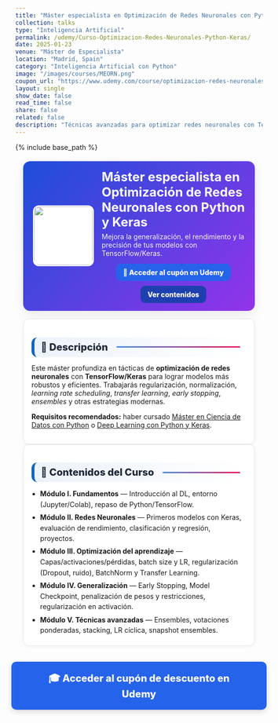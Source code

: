 ```yaml
---
title: "Máster especialista en Optimización de Redes Neuronales con Python y Keras"
collection: talks
type: "Inteligencia Artificial"
permalink: /udemy/Curso-Optimizacion-Redes-Neuronales-Python-Keras/
date: 2025-01-23
venue: "Máster de Especialista"
location: "Madrid, Spain"
category: "Inteligencia Artificial con Python"
image: "/images/courses/MEORN.png"
coupon_url: "https://www.udemy.com/course/optimizacion-redes-neuronales-python-keras/?couponCode=OCT_2025"
layout: single
show_date: false
read_time: false
share: false
related: false
description: "Técnicas avanzadas para optimizar redes neuronales con TensorFlow y Keras: mejor generalización, rendimiento y precisión."
---
```


{% include base_path %}

<!-- ✅ SEO básico -->
<link rel="canonical" href="{{ site.url }}{{ page.permalink }}">
<meta name="robots" content="index,follow">
<meta name="description" content="Máster de optimización de redes neuronales con Python y Keras. Mejora la generalización y el rendimiento con técnicas modernas de Deep Learning.">

<!-- ✅ Open Graph / Twitter -->
<meta property="og:title" content="Máster: Optimización de Redes Neuronales con Python y Keras">
<meta property="og:description" content="Aprende a mejorar la generalización, el rendimiento y la precisión de modelos de Deep Learning con TensorFlow/Keras.">
<meta property="og:type" content="website">
<meta property="og:url" content="{{ site.url }}{{ page.permalink }}">
<meta property="og:image" content="{{ site.url }}{{ page.image }}">
<meta property="og:image:width" content="1200"><meta property="og:image:height" content="630">

<meta name="twitter:card" content="summary_large_image">
<meta name="twitter:title" content="Máster: Optimización de Redes Neuronales con Python y Keras">
<meta name="twitter:description" content="Regularización, LR scheduling, transfer learning, ensembles y más con Keras.">
<meta name="twitter:image" content="{{ site.url }}{{ page.image }}">

<!-- ✅ JSON-LD (Course + Offer) -->
<script type="application/ld+json">
{
  "@context":"https://schema.org",
  "@type":"Course",
  "name":"Máster especialista en Optimización de Redes Neuronales con Python y Keras",
  "description":"Curso avanzado para optimizar y mejorar redes neuronales con TensorFlow/Keras: generalización, rendimiento y precisión.",
  "provider":{"@type":"Organization","name":"Udemy","sameAs":"https://www.udemy.com"},
  "educationalCredentialAwarded":"Certificado de finalización",
  "inLanguage":"es",
  "url":"{{ page.coupon_url }}",
  "image":"{{ site.url }}{{ page.image }}",
  "isAccessibleForFree":false,
  "hasCourseInstance":{
    "@type":"CourseInstance",
    "name":"Máster especialista en Optimización de Redes Neuronales con Python y Keras",
    "courseMode":"online",
    "courseWorkload":"PT30H",
    "inLanguage":"es",
    "startDate":"2025-01-23",
    "endDate":"2025-12-31",
    "eventAttendanceMode":"https://schema.org/OnlineEventAttendanceMode",
    "eventStatus":"https://schema.org/EventScheduled",
    "location":{"@type":"VirtualLocation","url":"https://www.udemy.com"},
    "organizer":{"@type":"Organization","name":"Udemy","url":"https://www.udemy.com"},
    "performer":{"@type":"Person","name":"Manuel Castillo-Cara","url":"https://www.manuelcastillo.eu/"},
    "offers":{
      "@type":"Offer",
      "url":"{{ page.coupon_url }}",
      "priceCurrency":"USD",
      "price":"12.00",
      "availability":"https://schema.org/InStock",
      "validFrom":"2025-04-01",
      "category":"Education"
    }
  }
}
</script>

<!-- 🎨 Estilos unificados -->
<style>
  :root{
    --ink:#1f2937; --muted:#6b7280; --bd:#e5e7eb; --soft:#f8fafc;
    --card:#ffffff; --brand:#1565c0; --brand2:#0b67b8;
    --cta:#2563eb; --cta-hover:#1d4ed8; --cta-soft:#eaf1ff;
  }
  .course-wrap{max-width:1050px;margin:0 auto;padding:0 1rem}

  /* HERO */
  .course-hero{
    display:flex; gap:1rem; align-items:center; flex-wrap:wrap;
    background:linear-gradient(135deg,#1d4ed8 0%, #9333ea 100%);
    color:#fff; border-radius:14px; padding:1rem 1.25rem; margin:1.25rem 0 1rem;
    box-shadow:0 8px 24px rgba(0,0,0,.08);
  }
  .course-hero img{width:120px;height:120px;object-fit:cover;border-radius:12px;background:#fff;border:2px solid rgba(255,255,255,.7)}
  .course-hero h1{font-size:1.6rem;margin:.1rem 0 .3rem;line-height:1.2}
  .course-hero p{margin:0;opacity:.95}
  .hero-actions{display:flex;justify-content:center;align-items:center;gap:.6rem;flex-wrap:wrap;margin-top:.8rem;text-align:center}

  /* Botones */
  .btn{display:inline-block;padding:.65em 1.05em;border-radius:10px;font-weight:800;text-decoration:none;border:0;cursor:pointer;transition:transform .06s ease,box-shadow .15s ease,background-color .15s ease;}
  .btn:hover{transform:translateY(-1px);box-shadow:0 6px 16px rgba(0,0,0,.18)}
  .btn-primary{background:var(--cta);color:#fff !important;}
  .btn-primary:hover{background:var(--cta-hover) !important;}
  .btn-ghost{background:#1e40af;color:#fff !important;border:none}
  .btn-ghost:hover{background:#1e3a8a}

  /* Secciones */
  .section-title{
    display:flex;align-items:center;gap:.5rem;font-size:1.25rem;font-weight:800;color:var(--ink);
    background:linear-gradient(90deg, rgba(21,101,192,.08), #fff);
    border-left:6px solid var(--brand);border-radius:12px;padding:.5rem .8rem;margin:1.3rem 0 .8rem;
  }
  .section-title::after{content:"";flex:1;height:3px;margin-left:.6rem;background:linear-gradient(to right,#4a90e2,#e91e63);border-radius:2px;}
  .card{background:var(--card);border:1px solid var(--bd);border-radius:12px;padding:1rem;box-shadow:0 2px 10px rgba(0,0,0,.04)}
  .list{margin:.35rem 0 0;padding-left:1.1rem}
  .list li{margin:.28rem 0;line-height:1.55}

  /* CTA inferior */
  .cta-center{display:flex;justify-content:center;margin:2rem 0}
  .cta-center .btn-primary{padding:1em 2.5em;font-size:1.25rem;min-width:clamp(260px,50vw,420px);text-align:center;box-shadow:0 4px 12px rgba(0,0,0,.15)}

  /* Ocultar meta del theme */
  .page__meta, .page__meta-title, .page__taxonomy, .page__date { display:none !important; }
</style>

<div class="course-wrap">

  <!-- HERO -->
  <section class="course-hero">
    <img src="{{ page.image }}" alt="Máster en Optimización de Redes Neuronales con Python y Keras">
    <div style="flex:1">
      <h1>Máster especialista en Optimización de Redes Neuronales con Python y Keras</h1>
      <p>Mejora la generalización, el rendimiento y la precisión de tus modelos con TensorFlow/Keras.</p>
      <div class="hero-actions">
        <a class="btn btn-primary" href="{{ page.coupon_url }}" target="_blank" rel="noopener">🚀 Acceder al cupón en Udemy</a>
        <a class="btn btn-ghost" href="#contenido" rel="noopener">Ver contenidos</a>
      </div>
    </div>
  </section>

  <!-- DESCRIPCIÓN -->
  <div class="card">
    <h2 id="descripcion" class="section-title">📘 Descripción</h2>
    <p>Este máster profundiza en tácticas de <strong>optimización de redes neuronales</strong> con <strong>TensorFlow/Keras</strong> para lograr modelos más robustos y eficientes. Trabajarás regularización, normalización, <em>learning rate scheduling</em>, <em>transfer learning</em>, <em>early stopping</em>, <em>ensembles</em> y otras estrategias modernas.</p>
    <p><strong>Requisitos recomendados:</strong> haber cursado <a href="https://www.udemy.com/course/master-en-ciencia-de-datos-con-python/?couponCode=OCT_2025" target="_blank" rel="noopener">Máster en Ciencia de Datos con Python</a> o <a href="https://www.udemy.com/course/deep-learning-con-keras/?couponCode=OCT_2025" target="_blank" rel="noopener">Deep Learning con Python y Keras</a>.</p>
  </div>

  <!-- CONTENIDOS -->
  <div class="card">
    <h2 id="contenido" class="section-title">🧭 Contenidos del Curso</h2>
    <ul class="list">
      <li><strong>Módulo I. Fundamentos</strong> — Introducción al DL, entorno (Jupyter/Colab), repaso de Python/TensorFlow.</li>
      <li><strong>Módulo II. Redes Neuronales</strong> — Primeros modelos con Keras, evaluación de rendimiento, clasificación y regresión, proyectos.</li>
      <li><strong>Módulo III. Optimización del aprendizaje</strong> — Capas/activaciones/pérdidas, batch size y LR, regularización (Dropout, ruido), BatchNorm y Transfer Learning.</li>
      <li><strong>Módulo IV. Generalización</strong> — Early Stopping, Model Checkpoint, penalización de pesos y restricciones, regularización en activación.</li>
      <li><strong>Módulo V. Técnicas avanzadas</strong> — Ensembles, votaciones ponderadas, stacking, LR cíclica, snapshot ensembles.</li>
    </ul>
  </div>

  <!-- CTA inferior -->
  <div class="cta-center">
    <a class="btn btn-primary" href="{{ page.coupon_url }}" target="_blank" rel="noopener">🎓 Acceder al cupón de descuento en Udemy</a>
  </div>
</div>